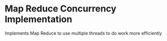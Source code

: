 # Map Reduce Concurrency Implementation
 Implements Map Reduce to use multiple threads to do work more efficiently
